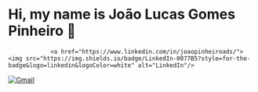 # Hi, my name is João Lucas Gomes Pinheiro 👋




                <a href="https://www.linkedin.com/in/joaopinheiroads/">
    <img src="https://img.shields.io/badge/LinkedIn-0077B5?style=for-the-badge&logo=linkedin&logoColor=white" alt="LinkedIn"/>
</a>
<a href="mailto:SEUGMAIL">
    <img src="https://img.shields.io/badge/Gmail-333333?style=for-the-badge&logo=gmail&logoColor=red" alt="Gmail"/>
</a>


